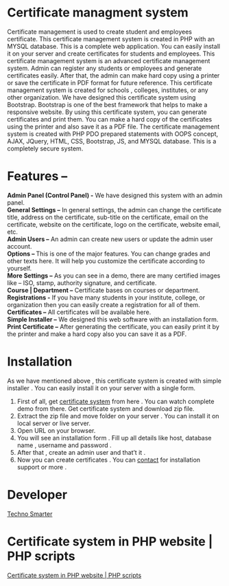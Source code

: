 # Certificate managment system
Certificate management is used to create student and employees certificate. This certificate management system is created in PHP with an MYSQL database. 
This is a complete web application. You can easily install it on your server and create certificates for students and employees. 
This certificate management system is an advanced certificate management system. Admin can register any students or employees and generate certificates easily. 
After that, the admin can make hard copy using a printer or save the certificate in PDF format for future reference. This certificate management system is created for schools , colleges, institutes, or any other organization. 
We have designed this certificate system using Bootstrap. Bootstrap is one of the best framework that helps to make a responsive website.
By using this certificate system, you can generate certificates and print them. You can make a hard copy of the certificates using the printer and also save it as a PDF file. The certificate management system is created with PHP PDO prepared statements with OOPS concept, AJAX, JQuery, HTML, CSS, Bootstrap, JS, and MYSQL database. This is a completely secure system.
# Features – 
<strong>Admin Panel (Control Panel)  -</strong>  We have designed this system with an admin panel. <br>
<strong> General Settings –</strong> In general settings, the admin can change the certificate title, address on the certificate, sub-title on the certificate,
email on the certificate, website on the certificate, logo on the certificate, website email, etc.<br>
<strong>Admin Users –</strong> An admin can create new users or update the admin user account.<br>
<strong>Options – </strong> This is one of the major features. You can change grades and other texts here. 
It will help you customize the certificate according to yourself.<br>
<strong>More Settings –</strong> As you can see in a demo, there are many certified images like – ISO, stamp, authority signature, and certificate. <br>
<strong>Course | Department –</strong> Certificate bases on courses or department. <br>
<strong>Registrations  -</strong>  If you have many students in your institute, college, or organization then you can easily create a registration for all of them. <br>
<strong>Certificates –</strong> All certificates will be available here. <br>
<strong>Simple Installer –</strong> We designed this web software with an installation form. <br>
<strong>Print Certificate –</strong> After generating the certificate, you can easily print it by the printer and make a hard copy also you can save it as a PDF.<br>
# Installation  
As we have mentioned above , this certificate system is created with simple installer . You can easily install it on your server with a single form. <br>
1.	First of all, get <a href="https://technosmarter.com/item/certificate-system-in-php-website">certificate system</a> from here . You can watch complete demo from there. Get certificate system and download zip file. <br>
2.	Extract the zip file and move folder on your server . You can install it on local server or live server. <br>
3.	Open URL on your browser. <br>
4.	You will see an installation form . Fill up all details like host, database name , username and password . <br>
5.	After that , create an admin user and that’t it . <br>
6.	Now you can create certificates . You can  <a href="https://technosmarter.com">contact</a> for installation support or more . <br>
 # Developer 
 <a href="https://technosmarter.com">Techno Smarter </a>
 # Certificate system in PHP website | PHP scripts
 <a href="https://technosmarter.com/item/certificate-system-in-php-website">Certificate system in PHP website | PHP scripts</a>
 
